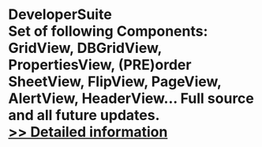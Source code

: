 # DeveloperSuite<br />Set of following Components: GridView, DBGridView, PropertiesView, (PRE)order SheetView, FlipView, PageView, AlertView, HeaderView... Full source and all future updates.<br />[>> Detailed information](https://secure.shareit.com/shareit/product.html?productid=300009307&affiliateid=200057808)